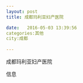 ```yaml
--- 
layout: post 
title: 成都玛利亚妇产医院

date:   2016-05-03 13:39:56 
categories:其他  
city:成都
  
--- 
```

   
成都玛利亚妇产医院

信息

